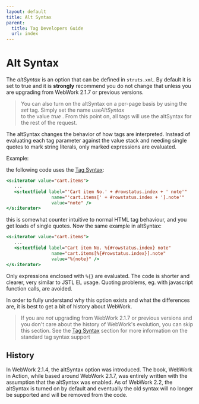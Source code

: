 ```yaml
---
layout: default
title: Alt Syntax
parent:
  title: Tag Developers Guide
  url: index
---
```


# Alt Syntax

The _altSyntax_ is an option that can be defined in `struts.xml`. By default it is set to true and it is **strongly** 
recommend you do not change that unless you are upgrading from WebWork 2.1.7 or previous versions.

> You can also turn on the altSyntax on a per-page basis by using the _set_ tag. Simply set the name _useAltSyntax_  
> to the value _true_ . From this point on, all tags will use the altSyntax for the rest of the request.

The altSyntax changes the behavior of how tags are interpreted. Instead of evaluating each tag parameter against 
the value stack and needing single quotes to mark string literals, only marked expressions are evaluated.

Example:

the following code uses the [Tag Syntax](tag-syntax.html):

```jsp
<s:iterator value="cart.items">
   ...
   <s:textfield label="'Cart item No.' + #rowstatus.index + ' note'" 
                 name="'cart.items[' + #rowstatus.index + '].note'" 
                 value="note" />
</s:iterator>
```

this is somewhat counter intuitive to normal HTML tag behaviour, and you get loads of single quotes. Now the same example 
in altSyntax:

```jsp
<s:iterator value="cart.items">
   ...
   <s:textfield label="Cart item No. %{#rowstatus.index} note" 
                 name="cart.items[%{#rowstatus.index}].note" 
                 value="%{note}" />
</s:iterator>
```

Only expressions enclosed with `%{}` are evaluated. The code is shorter and clearer, very similar to JSTL EL usage. 
Quoting problems, eg. with javascript function calls, are avoided.

In order to fully understand why this option exists and what the differences are, it is best to get a bit of history 
about WebWork.

> If you are _not_ upgrading from WebWork 2.1.7 or previous versions and you don't care about the history of WebWork's 
> evolution, you can skip this section. See the [Tag Syntax](tag-syntax.html) section for more information 
> on the standard tag syntax support


## History

In WebWork 2.1.4, the altSyntax option was introduced. The book, WebWork in Action, while based around WebWork 2.1.7, 
was entirely written with the assumption that the altSyntax was enabled. As of WebWork 2.2, the altSyntax is turned 
on by default and eventually the old syntax will no longer be supported and will be removed from the code.
